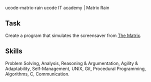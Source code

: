 ucode-matrix-rain
ucode IT academy | Matrix Rain

## Task
Create a program that simulates the screensaver from [The Matrix](https://www.youtube.com/watch?v=UxqUIZ6kBTI).

## Skills
Problem Solving, Analysis, Reasoning & Argumentation, Agility & Adaptability, Self-Management, UNIX, Git, Procedural Programming, Algorithms, C, Communication.
